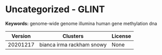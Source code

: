 # Uncategorized - GLINT



**Keywords:** genome-wide genome illumina human gene methylation dna



| Version | Clusters | License |
| ------- | -------- | ------- |
| 20201217 | bianca irma rackham snowy | None |
